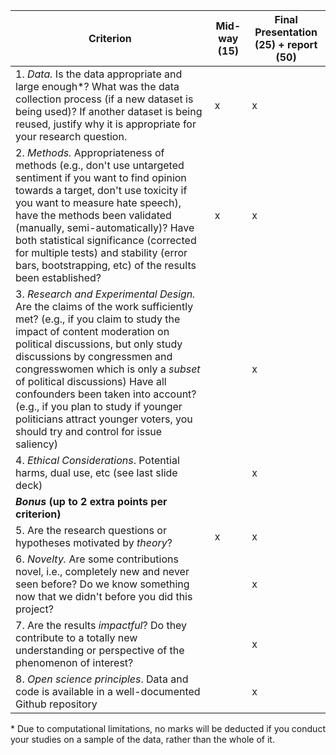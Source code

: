 | **Criterion**                                                                                                                                                                                                                                                                                                                                                                                                  | **Mid-way (15)** | **Final Presentation (25) + report (50)** |
|----------------------------------------------------------------------------------------------------------------------------------------------------------------------------------------------------------------------------------------------------------------------------------------------------------------------------------------------------------------------------------------------------------------|------------------|-------------------------------------------|
| 1. *Data.* Is the data appropriate and large enough*? What was the data collection process (if a new dataset is being used)? If another dataset is being reused, justify why it is appropriate for your research question.                                                                                                                                                                                       | x                | x                                         |
| 2. *Methods.* Appropriateness of methods (e.g., don't use untargeted sentiment if you want to find opinion towards a target, don't use toxicity if you want to measure hate speech), have the methods been validated (manually, semi-automatically)? Have both statistical significance (corrected for multiple tests) and stability (error bars, bootstrapping, etc) of the results been established?           | x                | x                                         |
| 3. *Research and Experimental Design.* Are the claims of the work sufficiently met? (e.g., if you claim to study the impact of content moderation on political discussions, but only study discussions by congressmen and congresswomen which is only a _subset_ of political discussions) Have all confounders been taken into account? (e.g., if you plan to study if younger politicians attract younger voters, you should try and control for issue saliency) |                  | x                                         |
| 4. *Ethical Considerations*. Potential harms, dual use, etc (see last slide deck)                                                                                                                                                                                                                                                                                                                                     |                  | x                                         |
| **_Bonus_ (up to 2 extra points per criterion)**                                                                                                                                                                                                                                                                                                                                                                                                    |                  |                                           |
| 5. Are the research questions or hypotheses motivated by *theory*?                                                                                                                                                                                                                                                                                                                                               | x                | x                                         |
| 6. *Novelty.* Are some contributions novel, i.e., completely new and never seen before? Do we know something now that we didn't before you did this project?                                                                                                                                                                                                                                                     |                  | x                                         |
| 7. Are the results *impactful*? Do they contribute to a totally new understanding or perspective of the phenomenon of interest?                                                                                                                                                                                                                                                                                  |                  | x                                         |
| 8. *Open science principles*. Data and code is available in a well-documented Github repository                                                                                                                                                                                                                                                                                                           |                  | x                                         |



\* Due to computational limitations, no marks will be deducted if you conduct your studies on a sample of the data, rather than the whole of it.
